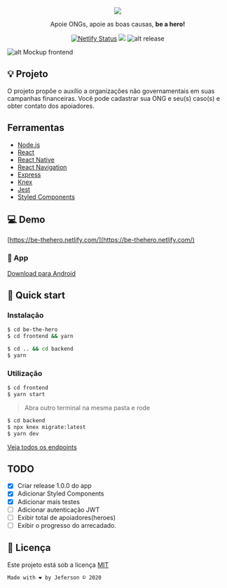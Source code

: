 <div align="center">
  <img src=".github/logo.svg">
  <p>Apoie ONGs, apoie as boas causas, <strong>be a hero!</strong><p>

[![Netlify Status](https://api.netlify.com/api/v1/badges/a105875c-8c87-46d0-888a-f6b21ddb5323/deploy-status)](https://app.netlify.com/sites/be-thehero/deploys) ![](https://img.shields.io/badge/omnistack-11-blueviolet?style=flat-square)
![alt release](https://img.shields.io/github/v/release/jeferson-sb/be-the-hero?style=flat-square)

</div>

![alt Mockup frontend](.github/mockup.png)

## 💡 Projeto

O projeto propõe o auxílio a organizações não governamentais em suas campanhas financeiras.
Você pode cadastrar sua ONG e seu(s) caso(s) e obter contato dos apoiadores.

## Ferramentas

- [Node.js](https://nodejs.org/en/docs/)
- [React](https://reactjs.org/)
- [React Native](http://reactnative.dev/)
- [React Navigation](https://reactnavigation.org/)
- [Express](http://expressjs.com/)
- [Knex](http://knexjs.org/)
- [Jest](https://jestjs.io/)
- [Styled Components](https://styled-components.com/)

## 💻 Demo

[https://be-thehero.netlify.com/](https://be-thehero.netlify.com/)

### 📱 App

[Download para Android](https://github.com/jeferson-sb/be-the-hero/releases/tag/1.0.0)

## 🚀 Quick start

### Instalação

```bash
$ cd be-the-hero
$ cd frontend && yarn
```

```bash
$ cd .. && cd backend
$ yarn
```

### Utilização

```bash
$ cd frontend
$ yarn start
```

> Abra outro terminal na mesma pasta e rode

```bash
$ cd backend
$ npx knex migrate:latest
$ yarn dev
```

[Veja todos os endpoints](./backend/README.md)

## TODO

- [x] Criar release 1.0.0 do app
- [x] Adicionar Styled Components
- [x] Adicionar mais testes
- [ ] Adicionar autenticação JWT
- [ ] Exibir total de apoiadores(heroes)
- [ ] Exibir o progresso do arrecadado.

## 📝 Licença

Este projeto está sob a licença [MIT](https://github.com/jeferson-sb/be-the-hero/blob/master/LICENSE.md)

`Made with ❤ by Jeferson © 2020`
